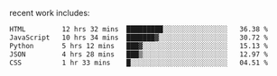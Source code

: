 
<!--<img width="1415" height="100" alt="blu" src="https://github.com/rdsilva01/rdsilva01/assets/101207588/deb060e5-d035-4f09-b511-e3f50605b207">-->

<!-- \> Enthusiastic about developing and building solutions <br>
\> Computer Science and Engineering @ UBI -->

<!-- <a href="https://www.rodrigosilva.live/">personal website</a> 🏁 -->

<!-- ![](https://komarev.com/ghpvc/?username=rdsilva01) -->

recent work includes:
<!--START_SECTION:waka-->

```txt
HTML         12 hrs 32 mins  █████████░░░░░░░░░░░░░░░░   36.38 %
JavaScript   10 hrs 34 mins  ███████▓░░░░░░░░░░░░░░░░░   30.72 %
Python       5 hrs 12 mins   ███▓░░░░░░░░░░░░░░░░░░░░░   15.13 %
JSON         4 hrs 28 mins   ███▒░░░░░░░░░░░░░░░░░░░░░   12.97 %
CSS          1 hr 33 mins    █░░░░░░░░░░░░░░░░░░░░░░░░   04.51 %
```

<!--END_SECTION:waka-->

